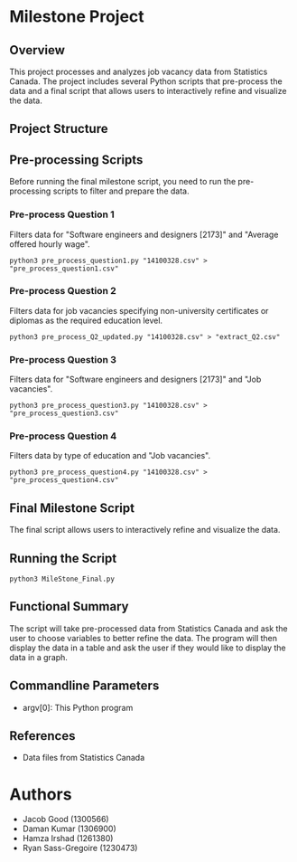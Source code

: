 # Milestone Project

## Overview

This project processes and analyzes job vacancy data from Statistics Canada. The project includes several Python scripts that pre-process the data and a final script that allows users to interactively refine and visualize the data.

## Project Structure

## Pre-processing Scripts

Before running the final milestone script, you need to run the pre-processing scripts to filter and prepare the data.

### Pre-process Question 1

Filters data for "Software engineers and designers [2173]" and "Average offered hourly wage".

``` python3 pre_process_question1.py "14100328.csv" > "pre_process_question1.csv" ```

### Pre-process Question 2

Filters data for job vacancies specifying non-university certificates or diplomas as the required education level.

```python3 pre_process_Q2_updated.py "14100328.csv" > "extract_Q2.csv"```

### Pre-process Question 3

Filters data for "Software engineers and designers [2173]" and "Job vacancies".

```python3 pre_process_question3.py "14100328.csv" > "pre_process_question3.csv"```

### Pre-process Question 4

Filters data by type of education and "Job vacancies".

```python3 pre_process_question4.py "14100328.csv" > "pre_process_question4.csv" ```

## Final Milestone Script
The final script allows users to interactively refine and visualize the data.

## Running the Script
```python3 MileStone_Final.py```

## Functional Summary
The script will take pre-processed data from Statistics Canada and ask the user to choose variables to better refine the data. The program will then display the data in a table and ask the user if they would like to display the data in a graph.

## Commandline Parameters
 - argv[0]: This Python program

## References
- Data files from Statistics Canada

# Authors
- Jacob Good (1300566)
- Daman Kumar (1306900)
- Hamza Irshad (1261380)
- Ryan Sass-Gregoire (1230473)
